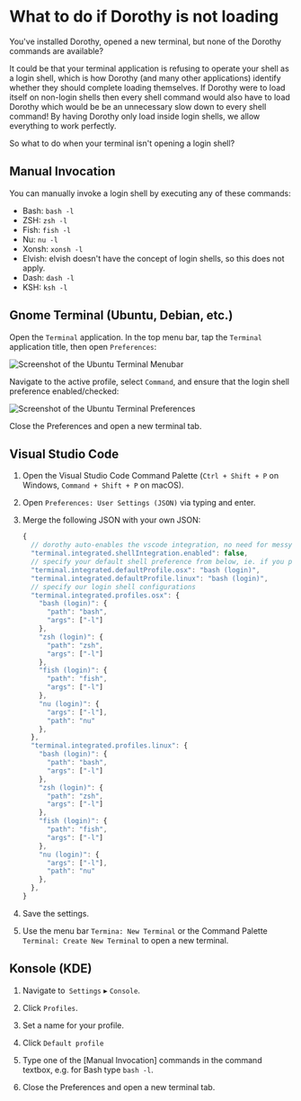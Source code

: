 # What to do if Dorothy is not loading

You've installed Dorothy, opened a new terminal, but none of the Dorothy commands are available?

It could be that your terminal application is refusing to operate your shell as a login shell, which is how Dorothy (and many other applications) identify whether they should complete loading themselves. If Dorothy were to load itself on non-login shells then every shell command would also have to load Dorothy which would be be an unnecessary slow down to every shell command! By having Dorothy only load inside login shells, we allow everything to work perfectly.

So what to do when your terminal isn't opening a login shell?

## Manual Invocation

You can manually invoke a login shell by executing any of these commands:

-   Bash: `bash -l`
-   ZSH: `zsh -l`
-   Fish: `fish -l`
-   Nu: `nu -l`
-   Xonsh: `xonsh -l`
-   Elvish: elvish doesn't have the concept of login shells, so this does not apply.
-   Dash: `dash -l`
-   KSH: `ksh -l`

## Gnome Terminal (Ubuntu, Debian, etc.)

Open the `Terminal` application. In the top menu bar, tap the `Terminal` application title, then open `Preferences`:

![Screenshot of the Ubuntu Terminal Menubar](https://github.com/bevry/dorothy/blob/master/docs/assets/login-shell-ubuntu-menubar.png?raw=true)

Navigate to the active profile, select `Command`, and ensure that the login shell preference enabled/checked:

![Screenshot of the Ubuntu Terminal Preferences](https://github.com/bevry/dorothy/blob/master/docs/assets/login-shell-ubuntu-preferences.png?raw=true)

Close the Preferences and open a new terminal tab.

## Visual Studio Code

1. Open the Visual Studio Code Command Palette (`Ctrl + Shift + P` on Windows, `Command + Shift + P` on macOS).

1. Open `Preferences: User Settings (JSON)` via typing and enter.

1. Merge the following JSON with your own JSON:

    ```javascript
    {
      // dorothy auto-enables the vscode integration, no need for messy auto-detection
      "terminal.integrated.shellIntegration.enabled": false,
      // specify your default shell preference from below, ie. if you prefer nu, then use "nu (login)"
      "terminal.integrated.defaultProfile.osx": "bash (login)",
      "terminal.integrated.defaultProfile.linux": "bash (login)",
      // specify our login shell configurations
      "terminal.integrated.profiles.osx": {
        "bash (login)": {
          "path": "bash",
          "args": ["-l"]
        },
        "zsh (login)": {
          "path": "zsh",
          "args": ["-l"]
        },
        "fish (login)": {
          "path": "fish",
          "args": ["-l"]
        },
        "nu (login)": {
          "args": ["-l"],
          "path": "nu"
        },
      },
      "terminal.integrated.profiles.linux": {
        "bash (login)": {
          "path": "bash",
          "args": ["-l"]
        },
        "zsh (login)": {
          "path": "zsh",
          "args": ["-l"]
        },
        "fish (login)": {
          "path": "fish",
          "args": ["-l"]
        },
        "nu (login)": {
          "args": ["-l"],
          "path": "nu"
        },
      },
    }
    ```

1. Save the settings.

1. Use the menu bar `Termina: New Terminal` or the Command Palette `Terminal: Create New Terminal` to open a new terminal.

## Konsole (KDE)

1. Navigate to` Settings` ▸ `Console`.

1. Click `Profiles`.

1. Set a name for your profile.

1. Click `Default profile`

1. Type one of the [Manual Invocation] commands in the command textbox, e.g. for Bash type `bash -l`.

1. Close the Preferences and open a new terminal tab.
